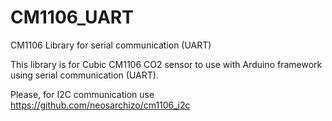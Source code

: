 # CM1106_UART
CM1106 Library for serial communication (UART)

This library is for Cubic CM1106 CO2 sensor to use with Arduino framework using serial communication (UART).

Please, for I2C communication use https://github.com/neosarchizo/cm1106_i2c
